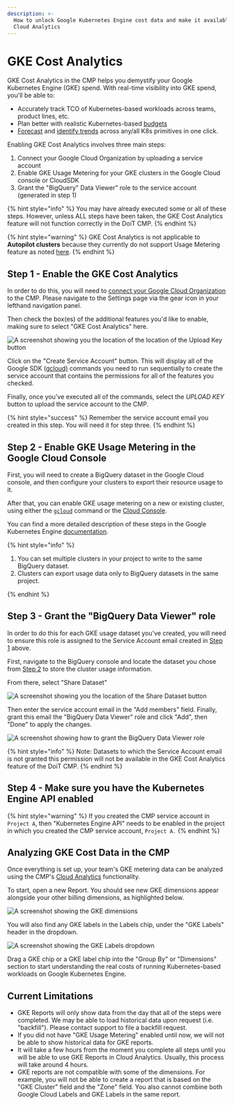 ```yaml
---
description: >-
  How to unlock Google Kubernetes Engine cost data and make it available in
  Cloud Analytics
---
```


# GKE Cost Analytics

GKE Cost Analytics in the CMP helps you demystify your Google Kubernetes Engine (GKE) spend. With real-time visibility into GKE spend, you'll be able to:

* Accurately track TCO of Kubernetes-based workloads across teams, product lines, etc.
* Plan better with realistic Kubernetes-based [budgets](manage-budgets.md)
* [Forecast](forecasting.md) and [identify trends](trend-analysis.md) across any/all K8s primitives in one click.

Enabling GKE Cost Analytics involves three main steps:

1. Connect your Google Cloud Organization by uploading a service account
2. Enable GKE Usage Metering for your GKE clusters in the Google Cloud console or CloudSDK
3. Grant the "BigQuery" Data Viewer" role to the service account (generated in step 1)

{% hint style="info" %}
You may have already executed some or all of these steps. However, unless ALL steps have been taken, the GKE Cost Analytics feature will not function correctly in the DoiT CMP.
{% endhint %}

{% hint style="warning" %}
GKE Cost Analytics is not applicable to **Autopilot clusters** because they currently do not support Usage Metering feature as noted [here](https://cloud.google.com/kubernetes-engine/docs/concepts/autopilot-overview#unsupported\_cluster\_features).
{% endhint %}

## Step 1 - Enable the GKE Cost Analytics

In order to do this, you will need to [connect your Google Cloud Organization](../google-cloud/connect-google-cloud-service-account.md) to the CMP. Please navigate to the Settings page via the gear icon in your lefthand navigation panel.

Then check the box(es) of the additional features you'd like to enable, making sure to select "GKE Cost Analytics" here.

![A screenshot showing you the location of the location of the Upload Key button](../.gitbook/assets/gke-cost-analytics-enable.png)

Click on the "Create Service Account" button. This will display all of the Google SDK ([gcloud)](https://cloud.google.com/sdk) commands you need to run sequentially to create the service account that contains the permissions for all of the features you checked.

Finally, once you've executed all of the commands, select the _UPLOAD KEY_ button to upload the service account to the CMP.

{% hint style="success" %}
Remember the service account email you created in this step. You will need it for step three.
{% endhint %}

## Step 2 - Enable GKE Usage Metering in the Google Cloud Console

First, you will need to create a BigQuery dataset in the Google Cloud console, and then configure your clusters to export their resource usage to it.

After that, you can enable GKE usage metering on a new or existing cluster, using either the [`gcloud`](https://cloud.google.com/kubernetes-engine/docs/how-to/cluster-usage-metering#gcloud) command or the [Cloud Console](https://cloud.google.com/kubernetes-engine/docs/how-to/cluster-usage-metering#console).

You can find a more detailed description of these steps in the Google Kubernetes Engine [documentation](https://cloud.google.com/kubernetes-engine/docs/how-to/cluster-usage-metering#enabling).

{% hint style="info" %}

1. You can set multiple clusters in your project to write to the same BigQuery dataset.
2. Clusters can export usage data only to BigQuery datasets in the same project.

{% endhint %}

## Step 3 - Grant the "BigQuery Data Viewer" role

In order to do this for each GKE usage dataset you've created, you will need to ensure this role is assigned to the Service Account email created in [Step 1](gke-cost-analytics.md#step-1-enable-the-gke-cost-analytics-feature-in-the-doit-cmp) above.

First, navigate to the BigQuery console and locate the dataset you chose from [Step 2](gke-cost-analytics.md#step-2-enable-gke-usage-metering-in-the-google-cloud-console) to store the cluster usage information.

From there, select "Share Dataset"

![A screenshot showing you the location of the Share Dataset button](<../.gitbook/assets/image (23) (1).png>)

Then enter the service account email in the "Add members" field. Finally, grant this email the "BigQuery Data Viewer" role and click "Add", then "Done" to apply the changes.

![A screenshot showing how to grant the BigQuery Data Viewer role](<../.gitbook/assets/image (25) (1).png>)

{% hint style="info" %}
Note: Datasets to which the Service Account email is not granted this permission will not be available in the GKE Cost Analytics feature of the DoiT CMP.
{% endhint %}

## Step 4 - Make sure you have the Kubernetes Engine API enabled

{% hint style="warning" %}
If you created the CMP service account in `Project A`, then "Kubernetes Engine API" needs to be enabled in the project in which you created the CMP service account, `Project A.`
{% endhint %}

## Analyzing GKE Cost Data in the CMP

Once everything is set up, your team's GKE metering data can be analyzed using the CMP's [Cloud Analytics](create-cloud-report/) functionality.

To start, open a new Report. You should see new GKE dimensions appear alongside your other billing dimensions, as highlighted below.

![A screenshot showing the GKE dimensions](<../.gitbook/assets/image (31) (1).png>)

You will also find any GKE labels in the Labels chip, under the "GKE Labels" header in the dropdown.

![A screenshot showing the GKE Labels dropdown](<../.gitbook/assets/image (30) (1).png>)

Drag a GKE chip or a GKE label chip into the "Group By" or "Dimensions" section to start understanding the real costs of running Kubernetes-based workloads on Google Kubernetes Engine.

## Current Limitations

* GKE Reports will only show data from the day that all of the steps were completed. We may be able to load historical data upon request (i.e. "backfill"). Please contact support to file a backfill request.
* If you did not have "GKE Usage Metering" enabled until now, we will not be able to show historical data for GKE reports.
* It will take a few hours from the moment you complete all steps until you will be able to use GKE Reports in Cloud Analytics. Usually, this process will take around 4 hours.
* GKE reports are not compatible with some of the dimensions. For example, you will not be able to create a report that is based on the "GKE Cluster" field and the "Zone" field. You also cannot combine both Google Cloud Labels and GKE Labels in the same report.
